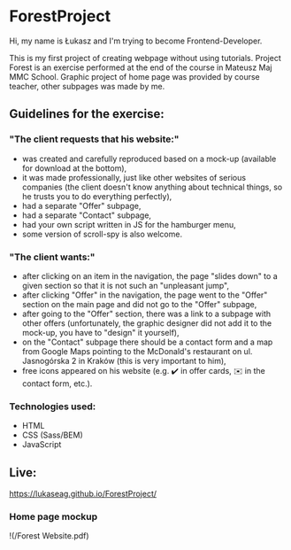 # ForestProject

Hi, my name is Łukasz and I'm trying to become Frontend-Developer.

This is my first project of creating webpage without using tutorials. Project Forest is an exercise performed at the end of the course in Mateusz Maj MMC School. Graphic project of home page was provided by course teacher, other subpages was made by me.

## Guidelines for the exercise:

### "The client requests that his website:"

- was created and carefully reproduced based on a mock-up (available for download at the bottom),
- it was made professionally, just like other websites of serious companies (the client doesn't know anything about technical things, so he trusts you to do everything perfectly),
- had a separate "Offer" subpage,
- had a separate "Contact" subpage,
- had your own script written in JS for the hamburger menu,
- some version of scroll-spy is also welcome.

### "The client wants:"

- after clicking on an item in the navigation, the page "slides down" to a given section so that it is not such an "unpleasant jump",
- after clicking "Offer" in the navigation, the page went to the "Offer" section on the main page and did not go to the "Offer" subpage,
- after going to the "Offer" section, there was a link to a subpage with other offers (unfortunately, the graphic designer did not add it to the mock-up, you have to "design" it yourself),
- on the "Contact" subpage there should be a contact form and a map from Google Maps pointing to the McDonald's restaurant on ul. Jasnogórska 2 in Kraków (this is very important to him),
- free icons appeared on his website (e.g. ✔️ in offer cards, ✉️ in the contact form, etc.).

### Technologies used:

- HTML
- CSS (Sass/BEM)
- JavaScript


## Live: 
https://lukaseag.github.io/ForestProject/

###  Home page mockup
!(/Forest Website.pdf)
